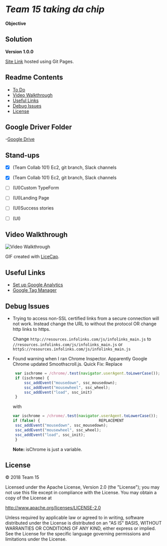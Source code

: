 # *Team 15 taking da chip*

**Objective**

## Solution

**Version 1.0.0**

[Site Link]() hosted using Git Pages.

## Readme Contents
- [To Do](#to-do)
- [Video Walkthrough](#video-walkthrough)
- [Useful Links](#useful-links)
- [Debug Issues](#debug-issues)
- [License](#license)

## Google Driver Folder
-[Google Drive](https://drive.google.com/drive/folders/1P4z_fL-Z9N9C26eXp3SxL6rPmiktp5zt?usp=sharing)

## Stand-ups
- [x] (Team Collab 101) Ec2, git branch, Slack channels
- [x] (Team Collab 101) Ec2, git branch, Slack channels
- [ ] (UI)Custom TypeForm
- [ ] (UI)Landing Page
- [ ] (UI)Success stories
- [ ] (UI)


## Video Walkthrough
<img src='http://i.imgur.com/link/to/your/gif/file.gif' title='Video Walkthrough' width='' alt='Video Walkthrough' />

GIF created with [LiceCap](http://www.cockos.com/licecap/).

## Useful Links
- [Set up Google Analytics](https://www.youtube.com/watch?v=mXcQ7rVn3ro)
- [Google Tag Manager](https://www.youtube.com/watch?v=WACCJaKPeGk)


## Debug Issues
- Trying to access non-SSL certified links from a secure connection will not work. Instead change the URL to without the protocol OR change http links to https.

   Change `http://resources.infolinks.com/js/infolinks_main.js` to `//resources.infolinks.com/js/infolinks_main.js` or `httpS://resources.infolinks.com/js/infolinks_main.js`

- Found warning when I ran Chrome Inspector. Apparently Google Chrome updated Smoothscroll.js. Quick Fix:
   Replace
   ```javascript
    var ischrome = /chrome/.test(navigator.userAgent.toLowerCase());
    if (ischrome) {
        ssc_addEvent("mousedown", ssc_mousedown);
        ssc_addEvent("mousewheel", ssc_wheel);
        ssc_addEvent("load", ssc_init)
    }
   ```
   with
   ```Javascript
   var ischrome = /chrome/.test(navigator.userAgent.toLowerCase());
   if (false) {                          REPLACEMENT
   	ssc_addEvent("mousedown", ssc_mousedown);
   	ssc_addEvent("mousewheel", ssc_wheel);
   	ssc_addEvent("load", ssc_init);
    }
    ```
    **Note:** isChrome is just a variable.

## License
© 2018 Team 15

Licensed under the Apache License, Version 2.0 (the "License"); you may not use this file except in compliance with the License. You may obtain a copy of the License at

http://www.apache.org/licenses/LICENSE-2.0

Unless required by applicable law or agreed to in writing, software distributed under the License is distributed on an "AS IS" BASIS, WITHOUT WARRANTIES OR CONDITIONS OF ANY KIND, either express or implied. See the License for the specific language governing permissions and limitations under the License.
